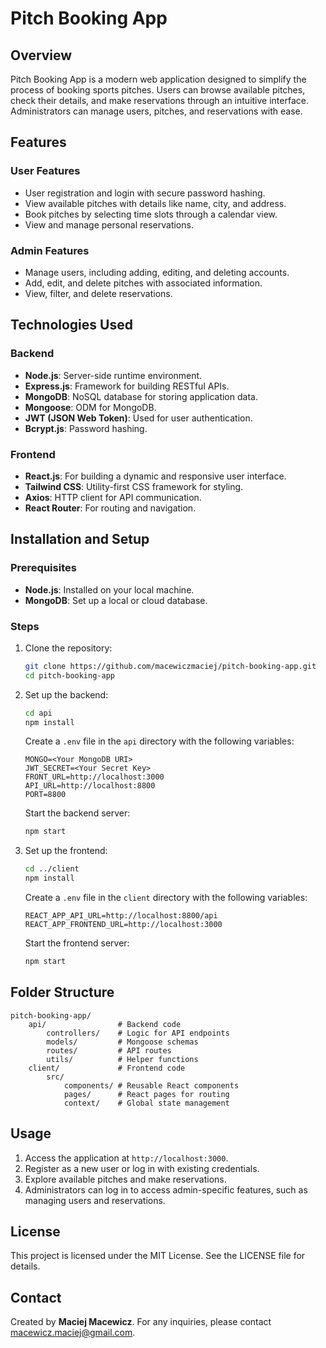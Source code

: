 # Pitch Booking App

## Overview
Pitch Booking App is a modern web application designed to simplify the process of booking sports pitches. Users can browse available pitches, check their details, and make reservations through an intuitive interface. Administrators can manage users, pitches, and reservations with ease.

## Features
### User Features
- User registration and login with secure password hashing.
- View available pitches with details like name, city, and address.
- Book pitches by selecting time slots through a calendar view.
- View and manage personal reservations.

### Admin Features
- Manage users, including adding, editing, and deleting accounts.
- Add, edit, and delete pitches with associated information.
- View, filter, and delete reservations.

## Technologies Used

### Backend
- **Node.js**: Server-side runtime environment.
- **Express.js**: Framework for building RESTful APIs.
- **MongoDB**: NoSQL database for storing application data.
- **Mongoose**: ODM for MongoDB.
- **JWT (JSON Web Token)**: Used for user authentication.
- **Bcrypt.js**: Password hashing.

### Frontend
- **React.js**: For building a dynamic and responsive user interface.
- **Tailwind CSS**: Utility-first CSS framework for styling.
- **Axios**: HTTP client for API communication.
- **React Router**: For routing and navigation.

## Installation and Setup
### Prerequisites
- **Node.js**: Installed on your local machine.
- **MongoDB**: Set up a local or cloud database.

### Steps
1. Clone the repository:
   ```bash
   git clone https://github.com/macewiczmaciej/pitch-booking-app.git
   cd pitch-booking-app
   ```
2. Set up the backend:
   ```bash
   cd api
   npm install
   ```
   Create a `.env` file in the `api` directory with the following variables:
   ```env
   MONGO=<Your MongoDB URI>
   JWT_SECRET=<Your Secret Key>
   FRONT_URL=http://localhost:3000
   API_URL=http://localhost:8800
   PORT=8800
   ```
   Start the backend server:
   ```bash
   npm start
   ```
3. Set up the frontend:
   ```bash
   cd ../client
   npm install
   ```
   Create a `.env` file in the `client` directory with the following variables:
   ```env
   REACT_APP_API_URL=http://localhost:8800/api
   REACT_APP_FRONTEND_URL=http://localhost:3000
   ```
   Start the frontend server:
   ```bash
   npm start
   ```

## Folder Structure
```
pitch-booking-app/
    api/                # Backend code
        controllers/    # Logic for API endpoints
        models/         # Mongoose schemas
        routes/         # API routes
        utils/          # Helper functions
    client/             # Frontend code
        src/
            components/ # Reusable React components
            pages/      # React pages for routing
            context/    # Global state management
```

## Usage
1. Access the application at `http://localhost:3000`.
2. Register as a new user or log in with existing credentials.
3. Explore available pitches and make reservations.
4. Administrators can log in to access admin-specific features, such as managing users and reservations.

## License
This project is licensed under the MIT License. See the LICENSE file for details.

## Contact
Created by **Maciej Macewicz**. For any inquiries, please contact [macewicz.maciej@gmail.com](mailto:macewicz.maciej@gmail.com).

